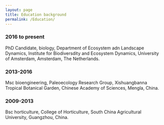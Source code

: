 ```yaml
---
layout: page
title: Education background
permalink: /Education/
---
```





### 2016 to present

PhD Candidate, biology, Department of Ecosystem adn Landscape Dynamics, Institute for Biodiversdity and Ecosystem Dynamics, University of Amsterdam, Amsterdam, The Netherlands.


### 2013-2016

Msc bioengineering, Paleoecology Research Group, Xishuangbanna Tropical Botanical Garden, Chinese Academy of Sciences, Mengla, China.


### 2009-2013

Bsc horticulture, College of Horticulture, South China Agricultural University, Guangzhou, China.
